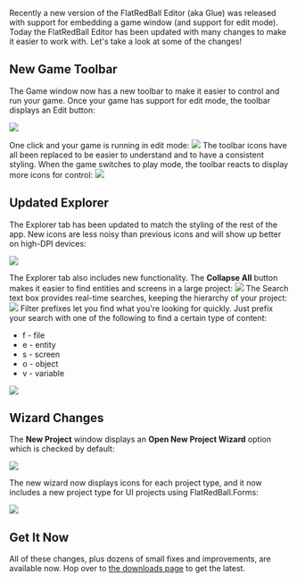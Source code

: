 Recently a new version of the FlatRedBall Editor (aka Glue) was released with support for embedding a game window (and support for edit mode). Today the FlatRedBall Editor has been updated with many changes to make it easier to work with. Let's take a look at some of the changes!

## New Game Toolbar

The Game window now has a new toolbar to make it easier to control and run your game. Once your game has support for edit mode, the toolbar displays an Edit button:

![](/media/2021-12-img_61b53f20525bf.png)

One click and your game is running in edit mode: [![](/media/2021-12-11_17-16-11.gif)](/media/2021-12-11_17-16-11.gif) The toolbar icons have all been replaced to be easier to understand and to have a consistent styling. When the game switches to play mode, the toolbar reacts to display more icons for control: [![](/media/2021-12-11_17-18-42.gif)](/media/2021-12-11_17-18-42.gif)

## Updated Explorer

The Explorer tab has been updated to match the styling of the rest of the app. New icons are less noisy than previous icons and will show up better on high-DPI devices:

![](/media/2021-12-img_61b5403db30a9.png)

The Explorer tab also includes new functionality. The **Collapse All** button makes it easier to find entities and screens in a large project: [![](/media/2021-12-11_17-21-27.gif)](/media/2021-12-11_17-21-27.gif) The Search text box provides real-time searches, keeping the hierarchy of your project: [![](/media/2021-12-11_17-22-14.gif)](/media/2021-12-11_17-22-14.gif) Filter prefixes let you find what you're looking for quickly. Just prefix your search with one of the following to find a certain type of content:

-   f - file
-   e - entity
-   s - screen
-   o - object
-   v - variable

[![](/media/2021-12-11_17-23-34.gif)](/media/2021-12-11_17-23-34.gif)

## Wizard Changes

The **New Project** window displays an **Open New Project Wizard** option which is checked by default:

![](/media/2021-12-img_61b54170599ca.png)

The new wizard now displays icons for each project type, and it now includes a new project type for UI projects using FlatRedBall.Forms:

![](/media/2021-12-img_61b541a371e09.png)

## Get It Now

All of these changes, plus dozens of small fixes and improvements, are available now. Hop over to [the downloads page](/download.md) to get the latest.  
